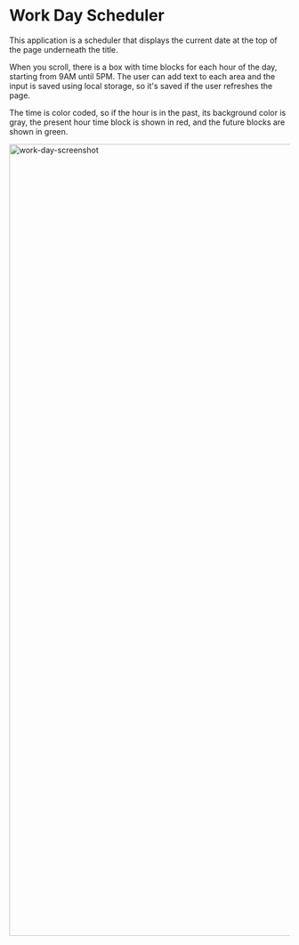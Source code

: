 # Work Day Scheduler 


This application is a scheduler that displays the current date at the top of the page underneath the title.  

When you scroll, there is a box with time blocks for each hour of the day, starting from 9AM until 5PM.  The user can add text to each area and the input is saved using local storage, so it's saved if the user refreshes the page.  

The time is color coded, so if the hour is in the past, its background color is gray, the present hour time block is shown in red, and the future blocks are shown in green.    

<img width="1421" alt="work-day-screenshot" src="https://user-images.githubusercontent.com/30808137/124201839-0d273900-daa7-11eb-85c5-6f787833d5f7.png">


